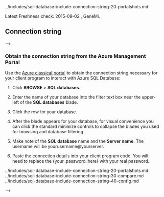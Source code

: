 <!--
<!-- deleted by customization includes/sql-database-include-connection-string-20-portalshots.md --><!-- keep by customization: begin --> ../includes/sql-database-include-connection-string-20-portalshots.md <!-- keep by customization: end -->

Latest Freshness check:  2015-09-02 , GeneMi.

## Connection string
-->


### Obtain the connection string from the Azure Management Portal


Use the [Azure <!-- deleted by customization preview --><!-- keep by customization: begin --> classical <!-- keep by customization: end --> portal](http://manage.windowsazure.cn/) to obtain the connection string necessary for your client program to interact with Azure SQL Database:


1. Click **BROWSE** > **SQL databases**.

    <!-- deleted by customization ![Select SQL][1-select-sql] -->

2. Enter the name of your database into the filter text box near the upper-left of the **SQL databases** blade.

    <!-- deleted by customization ![Select Database][2-select-database]] -->

3. Click the row for your database.

4. After the blade appears for your database, for visual convenience you can click the standard minimize controls to collapse the blades  you used for browsing and database filtering.

5. Make note of the **SQL database** name and the **Server name**.  The username will be yourusername@yourserver.

	<!-- deleted by customization ![Get Connection Details][3-get-connection-details] -->

7.  Paste the connection details into your client program code.  You will need to replace the {your_password_here} with your real password.


<!--
Could not find a good link for PHP

For more information, see:<br/>[Connection Strings and Configuration Files](https://msdn.microsoft.com/zh-cn/library/ms378428.aspx).
-->


<!-- Image references. -->

[1-select-sql]: ./media/sql-database-include-connection-string-20-portalshots/connection-string-select-sql.png

[2-select-database]: ./media/sql-database-include-connection-string-20-portalshots/connection-string-select-database.PNG

[3-get-connection-details]: ./media/sql-database-include-connection-string-20-portalshots/connection-string-details.PNG


<!--
These three includes/ files are a sequenced set, but you can pick and choose:

<!-- deleted by customization includes/sql-database-include-connection-string-20-portalshots.md --><!-- keep by customization: begin --> ../includes/sql-database-include-connection-string-20-portalshots.md <!-- keep by customization: end -->
<!-- deleted by customization includes/sql-database-include-connection-string-30-compare.md --><!-- keep by customization: begin --> ../includes/sql-database-include-connection-string-30-compare.md <!-- keep by customization: end -->
<!-- deleted by customization includes/sql-database-include-connection-string-40-config.md --><!-- keep by customization: begin --> ../includes/sql-database-include-connection-string-40-config.md <!-- keep by customization: end -->
-->
